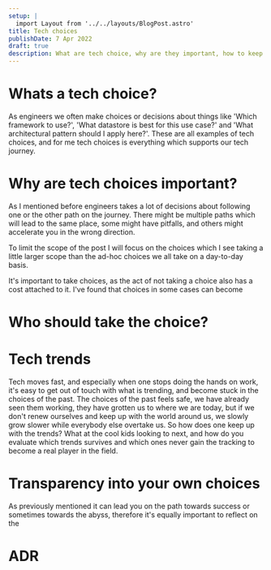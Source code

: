 ```yaml
---
setup: |
  import Layout from '../../layouts/BlogPost.astro'
title: Tech choices
publishDate: 7 Apr 2022
draft: true
description: What are tech choice, why are they important, how to keep up with the trends, and what is a good way of creating transparency of the choices we take?
---
```

# Whats a tech choice?
As engineers we often make choices or decisions about things like 'Which framework to use?', 'What datastore is best for this use case?' and 'What architectural pattern should I apply here?'.
These are all examples of tech choices, and for me tech choices is everything which supports our tech journey.

# Why are tech choices important?
As I mentioned before engineers takes a lot of decisions about following one or the other path on the journey. There might be multiple paths which will lead to the same place, some might have pitfalls, and others might accelerate you in the wrong direction.

To limit the scope of the post I will focus on the choices which I see taking a little larger scope than the ad-hoc choices we all take on a day-to-day basis.

It's important to take choices, as the act of not taking a choice also has a cost attached to it. I've found that choices in some cases can become 

# Who should take the choice?


# Tech trends
Tech moves fast, and especially when one stops doing the hands on work, it's easy to get out of touch with what is trending, and become stuck in the choices of the past.
The choices of the past feels safe, we have already seen them working, they have grotten us to where we are today, but if we don't renew ourselves and keep up with the world around us, we slowly grow slower while everybody else overtake us.
So how does one keep up with the trends? What at the cool kids looking to next, and how do you evaluate which trends survives and which ones never gain the tracking to become a real player in the field.

# Transparency into your own choices
As previously mentioned it can lead you on the path towards success or sometimes towards the abyss, therefore it's equally important to reflect on the

# ADR
